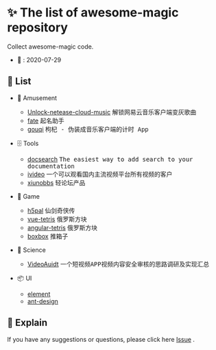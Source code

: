 # ✨ The list of awesome-magic repository

Collect awesome-magic code.

- 📆 : 2020-07-29

## 📜 List

- 🎉 Amusement
  - [Unlock-netease-cloud-music](https://github.com/awesome-magic/Unlock-netease-cloud-music) <kbd>解锁网易云音乐客户端变灰歌曲</kbd>
  - [fate](https://github.com/awesome-magic/fate) <kbd>起名助手</kbd>
  - [gouqi](https://github.com/awesome-magic/gouqi) <kbd>枸杞 - 伪装成音乐客户端的计时 App</kbd>

- 🗄 Tools
  - [docsearch](https://github.com/awesome-magic/docsearch) <kbd>The easiest way to add search to your documentation</kbd>
  - [ivideo](https://github.com/awesome-magic/ivideo) <kbd>一个可以观看国内主流视频平台所有视频的客户</kbd>
  - [xiunobbs](https://github.com/awesome-magic/xiunobbs4.0) <kbd>轻论坛产品</kbd>

- 🗿 Game
  - [h5pal](https://github.com/awesome-magic/h5pal) <kbd>仙剑奇侠传</kbd>
  - [vue-tetris](https://github.com/awesome-magic/vue-tetris) <kbd>俄罗斯方块</kbd>
  - [angular-tetris](https://github.com/awesome-magic/angular-tetris) <kbd>俄罗斯方块</kbd>
  - [boxbox](https://github.com/awesome-magic/boxbox) <kbd>推箱子</kbd>

- 💠 Science
  - [VideoAuidt](https://github.com/awesome-magic/VideoAuidt) <kbd>一个短视频APP视频内容安全审核的思路调研及实现汇总</kbd>

- 📦 UI
  - [element](https://github.com/awesome-magic/element) 
  - [ant-design](https://github.com/awesome-magic/ant-design)

## 💭 Explain

If you have any suggestions or questions, please click here [Issue](https://github.com/awesome-magic/list/issues) .